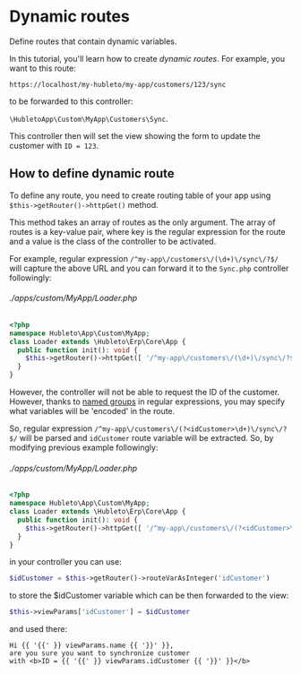 # Dynamic routes

Define routes that contain dynamic variables.

In this tutorial, you'll learn how to create *dynamic routes*. For example, you want to this route:

```https://localhost/my-hubleto/my-app/customers/123/sync```

to be forwarded to this controller:

```\HubletoApp\Custom\MyApp\Customers\Sync```.

This controller then will set the view showing the form to update the customer with `ID = 123`.

## How to define dynamic route

To define any route, you need to create routing table of your app using `$this->getRouter()->httpGet()` method.

This method takes an array of routes as the only argument. The array of routes is a key-value pair, where key is the regular expression for the route and a value is the class of the controller to be activated.

For example, regular expression `/^my-app\/customers\/(\d+)\/sync\/?$/` will capture the above URL and you can forward it to the `Sync.php` controller followingly:

###### ./apps/custom/MyApp/Loader.php
```php
<?php
namespace Hubleto\App\Custom\MyApp;
class Loader extends \Hubleto\Erp\Core\App {
  public function init(): void {
    $this->getRouter()->httpGet([ '/^my-app\/customers\/(\d+)\/sync\/?$/' => Controllers\Customers\Sync::class ]);
  }
}
```

However, the controller will not be able to request the ID of the customer. However, thanks to [named groups](https://developer.mozilla.org/en-US/docs/Web/JavaScript/Reference/Regular_expressions/Named_capturing_group) in regular expressions, you may specify what variables will be 'encoded' in the route.

So, regular expression `/^my-app\/customers\/(?<idCustomer>\d+)\/sync\/?$/` will be parsed and `idCustomer` route variable will be extracted. So, by modifying previous example followingly:

###### ./apps/custom/MyApp/Loader.php
```php
<?php
namespace Hubleto\App\Custom\MyApp;
class Loader extends \Hubleto\Erp\Core\App {
  public function init(): void {
    $this->getRouter()->httpGet([ '/^my-app\/customers\/(?<idCustomer>\d+)\/sync\/?$/' => Controllers\Customers\Sync::class ]);
  }
}
```

in your controller you can use:

```php
$idCustomer = $this->getRouter()->routeVarAsInteger('idCustomer')
```

to store the $idCustomer variable which can be then forwarded to the view:

```php
$this->viewParams['idCustomer'] = $idCustomer
```

and used there:

```
Hi {{ '{{' }} viewParams.name {{ '}}' }},
are you sure you want to synchronize customer
with <b>ID = {{ '{{' }} viewParams.idCustomer {{ '}}' }}</b>
```